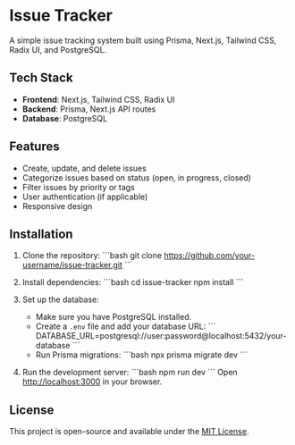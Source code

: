 
# Issue Tracker

A simple issue tracking system built using Prisma, Next.js, Tailwind CSS, Radix UI, and PostgreSQL.

## Tech Stack

- **Frontend**: Next.js, Tailwind CSS, Radix UI
- **Backend**: Prisma, Next.js API routes
- **Database**: PostgreSQL

## Features

- Create, update, and delete issues
- Categorize issues based on status (open, in progress, closed)
- Filter issues by priority or tags
- User authentication (if applicable)
- Responsive design

## Installation

1. Clone the repository:
   \`\`\`bash
   git clone https://github.com/your-username/issue-tracker.git
   \`\`\`

2. Install dependencies:
   \`\`\`bash
   cd issue-tracker
   npm install
   \`\`\`

3. Set up the database:
   - Make sure you have PostgreSQL installed.
   - Create a `.env` file and add your database URL:
     \`\`\`
     DATABASE_URL=postgresql://user:password@localhost:5432/your-database
     \`\`\`
   - Run Prisma migrations:
     \`\`\`bash
     npx prisma migrate dev
     \`\`\`

4. Run the development server:
   \`\`\`bash
   npm run dev
   \`\`\`
   Open [http://localhost:3000](http://localhost:3000) in your browser.

## License

This project is open-source and available under the [MIT License](LICENSE).
